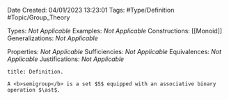 <div class="topSpace"></div>

Date Created: 04/01/2023 13:23:01
Tags: #Type/Definition #Topic/Group_Theory

Types: <i>Not Applicable</i>
Examples: <i>Not Applicable</i>
Constructions: [[Monoid]]
Generalizations: <i>Not Applicable</i>

Properties: <i>Not Applicable</i>
Sufficiencies: <i>Not Applicable</i>
Equivalences: <i>Not Applicable</i>
Justifications: <i>Not Applicable</i>

``` ad-Definition
title: Definition.

A <b>semigroup</b> is a set $S$ equipped with an associative binary operation $\ast$.

```
